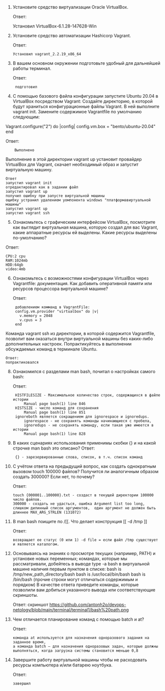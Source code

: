 1. Установите средство виртуализации Oracle VirtualBox.

   Ответ:

	Установил VirtualBox-6.1.28-147628-Win

2. Установите средство автоматизации Hashicorp Vagrant.

	Ответ:

	   Установил vagrant_2.2.19_x86_64

3. В вашем основном окружении подготовьте удобный для дальнейшей работы терминал.

	Ответ:

		подготовил

4. С помощью базового файла конфигурации запустите Ubuntu 20.04 в VirtualBox посредством Vagrant:
Создайте директорию, в которой будут храниться конфигурационные файлы Vagrant. В ней выполните vagrant init. Замените содержимое Vagrantfile по умолчанию следующим:

 Vagrant.configure("2") do |config|
 	config.vm.box = "bento/ubuntu-20.04"
 end
 
  Ответ: 
	
		Выполнено

Выполнение в этой директории vagrant up установит провайдер VirtualBox для Vagrant, скачает необходимый образ и запустит виртуальную машину.

	Ответ 
	запустил vagrant init
	отредактировал как в задании файл 
	запустил vagrant up
 	получил ошибку при запусте виртуальной машины
	ощибку устранил удалением уомпонента windows "платформавиртуальной машины"
	запустил vagrant up
	запустил vagrant ssh

5. Ознакомьтесь с графическим интерфейсом VirtualBox, 
посмотрите как выглядит виртуальная машина, которую создал для вас Vagrant, какие аппаратные ресурсы ей выделены. Какие ресурсы выделены по-умолчанию?

Ответ: 

	CPU:2 cpu
	RAM:1024mb
	HDD:64gb
	video:4mb

6. Ознакомьтесь с возможностями конфигурации VirtualBox через Vagrantfile: документация. Как добавить оперативной памяти или ресурсов процессора виртуальной машине?

	Ответ: 

		добавлением комманд в VagrantFile:
		config.vm.provider "virtualbox" do |v|
		  v.memory = 2048
		  v.cpus = 3
		end

Команда vagrant ssh из директории, в которой содержится Vagrantfile, позволит вам оказаться внутри виртуальной машины без каких-либо дополнительных настроек. 
Попрактикуйтесь в выполнении обсуждаемых команд в терминале Ubuntu.

	Ответ:
	попрактиковался


8. Ознакомился с разделами man bash, почитал о настройках самого bash:

	Ответ:
	
		HISTFILESIZE - Максимальное количество строк, содержащихся в файле истории
			Manual page bash(1) line 846
		HISTSIZE - число команд для сохранения
			Manual page bash(1) line 851
		ignoreboth является сокращением для ignorespace и ignoredups.
			ignorespace - не сохранять команды начинающиеся с пробела, 
			ignoredups - не сохранять команду, если такая уже имеется в истории
			Manual page bash(1) line 828
		
9. В каких сценариях использования применимы скобки {} и на какой строчке man bash это описано?
	Ответ:
	
		{} - зарезервированные слова, список, в т.ч. список команд
	
10. С учётом ответа на предыдущий вопрос, как создать однократным вызовом touch 100000 файлов? Получится ли аналогичным образом создать 300000? Если нет, то почему?

	Ответ:
	
		touch {000001..100000}.txt - создаст в текущей директории 100000 число файлов.
		300000 - создать не удасться, ошибка Argument list too long, слишком дилинный список аргументов,  один аргумент не должен быть длиннее MAX_ARG_STRLEN (131072)

11. В man bash поищите по /\[\[. Что делает конструкция [[ -d /tmp ]]

	Ответ:

		возвращает ее статус (0 или 1) -d file = если файл /tmp существует и является каталогом.

12. Основываясь на знаниях о просмотре текущих (например, PATH) и установке новых переменных; командах, которые мы рассматривали, 
добейтесь в выводе type -a bash в виртуальной машине наличия первым пунктом в списке:
bash is /tmp/new_path_directory/bash
bash is /usr/local/bin/bash
bash is /bin/bash
(прочие строки могут отличаться содержимым и порядком) В качестве ответа приведите команды, которые позволили вам добиться указанного вывода или соответствующие скриншоты.

	Ответ: скриншот https://github.com/antonh2o/devops-netology/blob/main/terminal/terminal1/bash%20path.png
	
13. Чем отличается планирование команд с помощью batch и at?

	Ответ:
	
		команда at используется для назначения одноразового задания на заданное время, 
		а команда batch — для назначения одноразовых задач, которые должны выполняться, когда загрузка системы становится меньше 0,8

14. Завершите работу виртуальной машины чтобы не расходовать ресурсы компьютера и/или батарею ноутбука.
 
 	Ответ:
 
 		завершил
